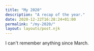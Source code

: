 ```yaml
---
title: "My 2020"
description: "A recap of the year."
date: 2020-12-22T16:28:24+01:00
permalink: "/my-2020/"
layout: layouts/post.njk
---
```


I can't remember anything since March.

